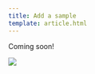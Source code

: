 ```yaml
---
title: Add a sample
template: article.html
---
```


Coming soon!

<img src="https://telemetry.sharepointpnp.com/sp-dev-fx-webparts/docs/contributing/sample" />